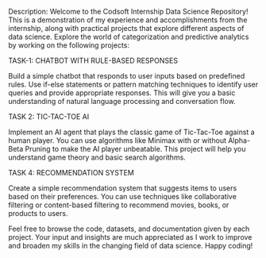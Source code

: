 Description: Welcome to the Codsoft Internship Data Science Repository! 
This is a demonstration of my experience and accomplishments from the internship, along with practical projects that explore different aspects of data science. Explore the world of categorization and predictive analytics by working on the following projects:

TASK-1: CHATBOT WITH RULE-BASED RESPONSES

Build a simple chatbot that responds to user inputs based on predefined rules. Use if-else statements or pattern matching techniques to identify user queries and provide appropriate responses. This will give you a basic understanding of natural language processing and conversation flow.


TASK 2: TIC-TAC-TOE AI

Implement an AI agent that plays the classic game of Tic-Tac-Toe against a human player. You can use algorithms like Minimax with or without Alpha-Beta Pruning to make the AI player unbeatable. This project will help you understand game theory and basic search algorithms.


TASK 4: RECOMMENDATION SYSTEM

Create a simple recommendation system that suggests items to users based on their preferences. You can use techniques like collaborative filtering or content-based filtering to recommend movies, books, or products to users.


Feel free to browse the code, datasets, and documentation given by each project. Your input and insights are much appreciated as I work to improve and broaden my skills in the changing field of data science. Happy coding!



